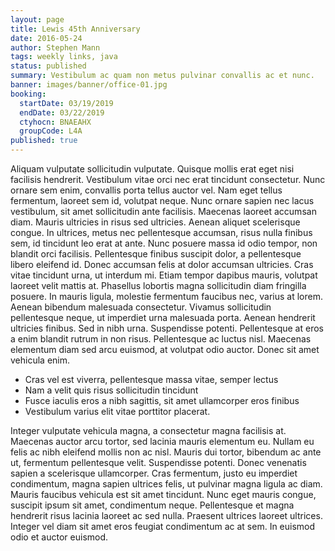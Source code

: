 ```yaml
---
layout: page
title: Lewis 45th Anniversary
date: 2016-05-24
author: Stephen Mann
tags: weekly links, java
status: published
summary: Vestibulum ac quam non metus pulvinar convallis ac et nunc.
banner: images/banner/office-01.jpg
booking:
  startDate: 03/19/2019
  endDate: 03/22/2019
  ctyhocn: BNAEAHX
  groupCode: L4A
published: true
---
```

Aliquam vulputate sollicitudin vulputate. Quisque mollis erat eget nisi facilisis hendrerit. Vestibulum vitae orci nec erat tincidunt consectetur. Nunc ornare sem enim, convallis porta tellus auctor vel. Nam eget tellus fermentum, laoreet sem id, volutpat neque. Nunc ornare sapien nec lacus vestibulum, sit amet sollicitudin ante facilisis. Maecenas laoreet accumsan diam. Mauris ultricies in risus sed ultricies. Aenean aliquet scelerisque congue. In ultrices, metus nec pellentesque accumsan, risus nulla finibus sem, id tincidunt leo erat at ante. Nunc posuere massa id odio tempor, non blandit orci facilisis. Pellentesque finibus suscipit dolor, a pellentesque libero eleifend id. Donec accumsan felis at dolor accumsan ultricies. Cras vitae tincidunt urna, ut interdum mi. Etiam tempor dapibus mauris, volutpat laoreet velit mattis at. Phasellus lobortis magna sollicitudin diam fringilla posuere.
In mauris ligula, molestie fermentum faucibus nec, varius at lorem. Aenean bibendum malesuada consectetur. Vivamus sollicitudin pellentesque neque, ut imperdiet urna malesuada porta. Aenean hendrerit ultricies finibus. Sed in nibh urna. Suspendisse potenti. Pellentesque at eros a enim blandit rutrum in non risus. Pellentesque ac luctus nisl. Maecenas elementum diam sed arcu euismod, at volutpat odio auctor. Donec sit amet vehicula enim.

* Cras vel est viverra, pellentesque massa vitae, semper lectus
* Nam a velit quis risus sollicitudin tincidunt
* Fusce iaculis eros a nibh sagittis, sit amet ullamcorper eros finibus
* Vestibulum varius elit vitae porttitor placerat.

Integer vulputate vehicula magna, a consectetur magna facilisis at. Maecenas auctor arcu tortor, sed lacinia mauris elementum eu. Nullam eu felis ac nibh eleifend mollis non ac nisl. Mauris dui tortor, bibendum ac ante ut, fermentum pellentesque velit. Suspendisse potenti. Donec venenatis sapien a scelerisque ullamcorper. Cras fermentum, justo eu imperdiet condimentum, magna sapien ultrices felis, ut pulvinar magna ligula ac diam. Mauris faucibus vehicula est sit amet tincidunt. Nunc eget mauris congue, suscipit ipsum sit amet, condimentum neque. Pellentesque et magna hendrerit risus lacinia laoreet ac sed nulla. Praesent ultrices laoreet ultrices. Integer vel diam sit amet eros feugiat condimentum ac at sem. In euismod odio et auctor euismod.

